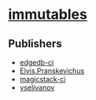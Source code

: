 # [immutables](https://pypi.org/project/immutables)



## Publishers
- [edgedb-ci](https://pypi.org/user/edgedb-ci)
- [Elvis.Pranskevichus](https://pypi.org/user/Elvis.Pranskevichus)
- [magicstack-ci](https://pypi.org/user/magicstack-ci)
- [yselivanov](https://pypi.org/user/yselivanov)

